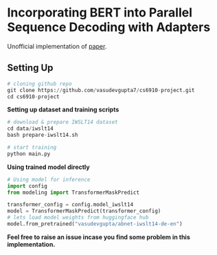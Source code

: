 # Incorporating BERT into Parallel Sequence Decoding with Adapters

Unofficial implementation of [paper](https://arxiv.org/abs/2010.06138).

## Setting Up

```python
# cloning github repo
git clone https://github.com/vasudevgupta7/cs6910-project.git
cd cs6910-project
```

**Setting up dataset and training scripts**

```python
# download & prepare IWSLT14 dataset 
cd data/iwslt14
bash prepare-iwslt14.sh

# start training
python main.py
```

**Using trained model directly**

```python
# Using model for inference
import config
from modeling import TransformerMaskPredict

transformer_config = config.model_iwslt14
model = TransformerMaskPredict(transformer_config)
# lets load model weights from huggingface hub
model.from_pretrained("vasudevgupta/abnet-iwslt14-de-en")
```

**Feel free to raise an issue incase you find some problem in this implementation.**
